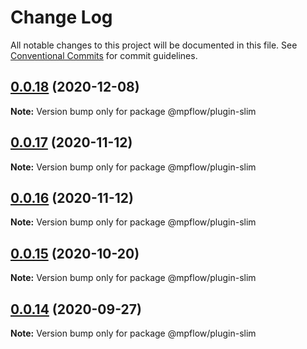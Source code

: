 # Change Log

All notable changes to this project will be documented in this file.
See [Conventional Commits](https://conventionalcommits.org) for commit guidelines.

## [0.0.18](https://github.com/wechat-miniprogram/weflow/compare/@mpflow/plugin-slim@0.0.17...@mpflow/plugin-slim@0.0.18) (2020-12-08)

**Note:** Version bump only for package @mpflow/plugin-slim





## [0.0.17](https://github.com/wechat-miniprogram/weflow/compare/@mpflow/plugin-slim@0.0.15...@mpflow/plugin-slim@0.0.17) (2020-11-12)

**Note:** Version bump only for package @mpflow/plugin-slim

## [0.0.16](https://github.com/wechat-miniprogram/weflow/compare/@mpflow/plugin-slim@0.0.15...@mpflow/plugin-slim@0.0.16) (2020-11-12)

**Note:** Version bump only for package @mpflow/plugin-slim

## [0.0.15](https://github.com/wechat-miniprogram/weflow/compare/@mpflow/plugin-slim@0.0.14...@mpflow/plugin-slim@0.0.15) (2020-10-20)

**Note:** Version bump only for package @mpflow/plugin-slim

## [0.0.14](https://github.com/wechat-miniprogram/weflow/compare/@mpflow/plugin-slim@0.0.13...@mpflow/plugin-slim@0.0.14) (2020-09-27)

**Note:** Version bump only for package @mpflow/plugin-slim
